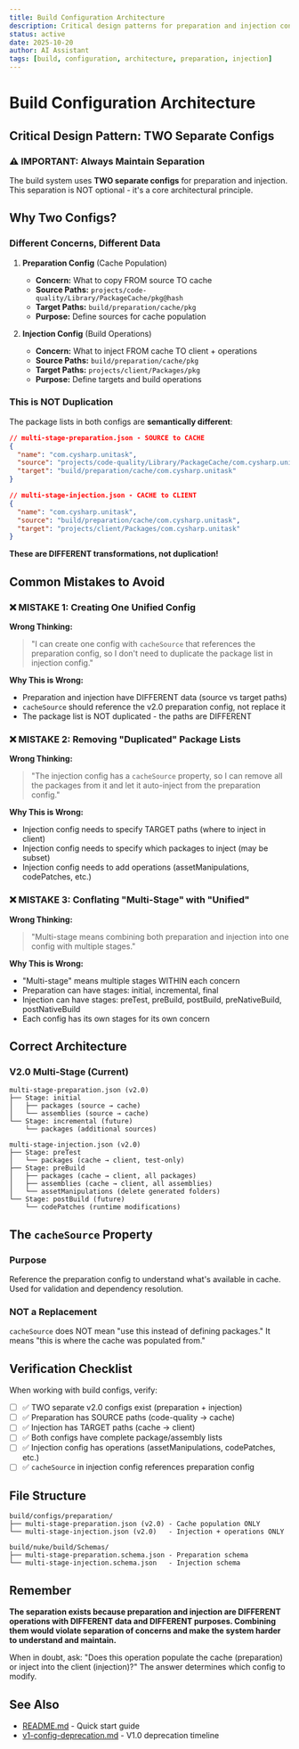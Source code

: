 ```yaml
---
title: Build Configuration Architecture
description: Critical design patterns for preparation and injection configs
status: active
date: 2025-10-20
author: AI Assistant
tags: [build, configuration, architecture, preparation, injection]
---
```


# Build Configuration Architecture

## Critical Design Pattern: TWO Separate Configs

### ⚠️ IMPORTANT: Always Maintain Separation

The build system uses **TWO separate configs** for preparation and injection.
This separation is NOT optional - it's a core architectural principle.

## Why Two Configs?

### Different Concerns, Different Data

1. **Preparation Config** (Cache Population)
   - **Concern:** What to copy FROM source TO cache
   - **Source Paths:** `projects/code-quality/Library/PackageCache/pkg@hash`
   - **Target Paths:** `build/preparation/cache/pkg`
   - **Purpose:** Define sources for cache population

2. **Injection Config** (Build Operations)
   - **Concern:** What to inject FROM cache TO client + operations
   - **Source Paths:** `build/preparation/cache/pkg`
   - **Target Paths:** `projects/client/Packages/pkg`
   - **Purpose:** Define targets and build operations

### This is NOT Duplication

The package lists in both configs are **semantically different**:

```json
// multi-stage-preparation.json - SOURCE to CACHE
{
  "name": "com.cysharp.unitask",
  "source": "projects/code-quality/Library/PackageCache/com.cysharp.unitask@15a4a7657f99",
  "target": "build/preparation/cache/com.cysharp.unitask"
}

// multi-stage-injection.json - CACHE to CLIENT
{
  "name": "com.cysharp.unitask",
  "source": "build/preparation/cache/com.cysharp.unitask",
  "target": "projects/client/Packages/com.cysharp.unitask"
}
```

**These are DIFFERENT transformations, not duplication!**

## Common Mistakes to Avoid

### ❌ MISTAKE 1: Creating One Unified Config

**Wrong Thinking:**
> "I can create one config with `cacheSource` that references the preparation config,
> so I don't need to duplicate the package list in injection config."

**Why This is Wrong:**

- Preparation and injection have DIFFERENT data (source vs target paths)
- `cacheSource` should reference the v2.0 preparation config, not replace it
- The package list is NOT duplicated - the paths are DIFFERENT

### ❌ MISTAKE 2: Removing "Duplicated" Package Lists

**Wrong Thinking:**
> "The injection config has a `cacheSource` property, so I can remove all the packages
> from it and let it auto-inject from the preparation config."

**Why This is Wrong:**

- Injection config needs to specify TARGET paths (where to inject in client)
- Injection config needs to specify which packages to inject (may be subset)
- Injection config needs to add operations (assetManipulations, codePatches, etc.)

### ❌ MISTAKE 3: Conflating "Multi-Stage" with "Unified"

**Wrong Thinking:**
> "Multi-stage means combining both preparation and injection into one config
> with multiple stages."

**Why This is Wrong:**

- "Multi-stage" means multiple stages WITHIN each concern
- Preparation can have stages: initial, incremental, final
- Injection can have stages: preTest, preBuild, postBuild, preNativeBuild, postNativeBuild
- Each config has its own stages for its own concern

## Correct Architecture

### V2.0 Multi-Stage (Current)

```
multi-stage-preparation.json (v2.0)
├── Stage: initial
│   ├── packages (source → cache)
│   └── assemblies (source → cache)
└── Stage: incremental (future)
    └── packages (additional sources)

multi-stage-injection.json (v2.0)
├── Stage: preTest
│   └── packages (cache → client, test-only)
├── Stage: preBuild
│   ├── packages (cache → client, all packages)
│   ├── assemblies (cache → client, all assemblies)
│   └── assetManipulations (delete generated folders)
└── Stage: postBuild (future)
    └── codePatches (runtime modifications)
```

## The `cacheSource` Property

### Purpose

Reference the preparation config to understand what's available in cache.
Used for validation and dependency resolution.

### NOT a Replacement

`cacheSource` does NOT mean "use this instead of defining packages."
It means "this is where the cache was populated from."

## Verification Checklist

When working with build configs, verify:

- [ ] ✅ TWO separate v2.0 configs exist (preparation + injection)
- [ ] ✅ Preparation has SOURCE paths (code-quality → cache)
- [ ] ✅ Injection has TARGET paths (cache → client)
- [ ] ✅ Both configs have complete package/assembly lists
- [ ] ✅ Injection config has operations (assetManipulations, codePatches, etc.)
- [ ] ✅ `cacheSource` in injection config references preparation config

## File Structure

```
build/configs/preparation/
├── multi-stage-preparation.json (v2.0) - Cache population ONLY
└── multi-stage-injection.json (v2.0)   - Injection + operations ONLY

build/nuke/build/Schemas/
├── multi-stage-preparation.schema.json - Preparation schema
└── multi-stage-injection.schema.json   - Injection schema
```

## Remember

**The separation exists because preparation and injection are DIFFERENT operations
with DIFFERENT data and DIFFERENT purposes. Combining them would violate
separation of concerns and make the system harder to understand and maintain.**

When in doubt, ask: "Does this operation populate the cache (preparation) or
inject into the client (injection)?" The answer determines which config to modify.

## See Also

- [README.md](../../build/configs/preparation/README.md) - Quick start guide
- [v1-config-deprecation.md](v1-config-deprecation.md) - V1.0 deprecation timeline
